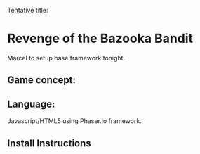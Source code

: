 Tentative title:

# Revenge of the Bazooka Bandit

Marcel to setup base framework tonight.

Game concept:
---

Language:
---
Javascript/HTML5 using Phaser.io framework.


Install Instructions
---




